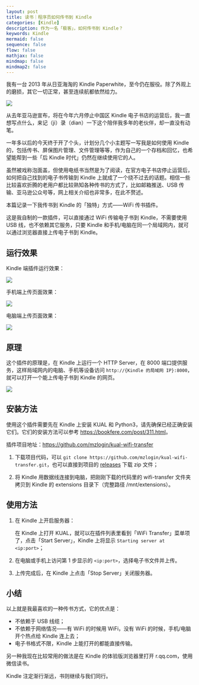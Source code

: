 ```yaml
---
layout: post
title: 读书｜程序员如何传书到 Kindle
categories: [Kindle]
description: 作为一名「极客」，如何传书到 Kindle？
keywords: Kindle 
mermaid: false
sequence: false
flow: false
mathjax: false
mindmap: false
mindmap2: false
---
```


我有一台 2013 年从日亚海淘的 Kindle Paperwhite，至今仍在服役。除了外观上的磨损，其它一切正常，甚至连续航都依然给力。

![](/images/posts/kindle/kindle-ten-years.jpg)

从去年亚马逊宣布，将在今年六月停止中国区 Kindle 电子书店的运营后，我一直想写点什么，来记（ji）录（dian）一下这个陪伴我多年的老伙伴，却一直没有动笔。

一年多以后的今天终于开了个头，计划分几个小主题写一写我是如何使用 Kindle 的，包括传书、屏保图片管理、文件管理等等，作为自己的一个存档和回忆，也希望能帮到一些「后 Kindle 时代」仍然在继续使用它的人。

虽然被戏称泡面盖，但使用电纸书当然是为了阅读，在官方电子书店停止运营后，如何把自己找到的电子书传输到 Kindle 上就成了一个绕不过去的话题。相信一些比较喜欢折腾的老用户都比较熟知各种传书的方式了，比如邮箱推送、USB 传输、亚马逊公众号等，网上相关介绍也非常多，在此不赘述。

本篇记录一下我传书到 Kindle 的「独特」方式——WiFi 传书插件。

这是我自制的一款插件，可以直接通过 WiFi 传输电子书到 Kindle，不需要使用 USB 线，也不依赖其它服务，只要 Kindle 和手机/电脑在同一个局域网内，就可以通过浏览器直接上传电子书到 Kindle。

## 运行效果

Kindle 端插件运行效果：

![](/images/posts/kindle/kindle-extension.png)

手机端上传页面效果：

![](/images/posts/kindle/page-to-upload-mobile.png)

电脑端上传页面效果：

![](/images/posts/kindle/page-to-upload.png)

## 原理

这个插件的原理是，在 Kindle 上运行一个 HTTP Server，在 8000 端口提供服务，这样局域网内的电脑、手机等设备访问 `http://{Kindle 的局域网 IP}:8000`，就可以打开一个能上传电子书到 Kindle 的网页。

![](/images/posts/kindle/kindle-wifi-transfer.drawio.png)

## 安装方法

使用这个插件需要先在 Kindle 上安装 KUAL 和 Python3，请先确保已经正确安装它们。它们的安装方法可以参考 <https://bookfere.com/post/311.html>。

插件项目地址：<https://github.com/mzlogin/kual-wifi-transfer>

1. 下载项目代码，可以 `git clone https://github.com/mzlogin/kual-wifi-transfer.git`，也可以直接到项目的 [releases](https://github.com/mzlogin/kual-wifi-transfer/releases) 下载 zip 文件；

2. 将 Kindle 用数据线连接到电脑，把刚刚下载的代码里的 wifi-transfer 文件夹拷贝到 Kindle 的 extensions 目录下（完整路径 /mnt/extensions）。

## 使用方法

1. 在 Kindle 上开启服务器：

    在 Kindle 上打开 KUAL，就可以在插件列表里看到「WiFi Transfer」菜单项了，点击「Start Server」，Kindle 上将显示 `Starting server at <ip:port>`；

2. 在电脑或手机上访问第 1 步显示的 `<ip:port>`，选择电子书文件并上传。

3. 上传完成后，在 Kindle 上点击「Stop Server」关闭服务器。

## 小结

以上就是我最喜欢的一种传书方式，它的优点是：

- 不依赖于 USB 线缆；
- 不依赖于网络情况——有 WiFi 的时候用 WiFi，没有 WiFi 的时候，手机/电脑开个热点给 Kindle 连上去；
- 电子书格式不限，Kindle 上能打开的都能直接传输。

另一种我现在比较常用的做法是在 Kindle 的体验版浏览器里打开 r.qq.com，使用微信读书。

Kindle 注定渐行渐远，书则继续与我们同行。
